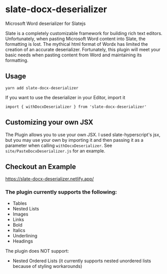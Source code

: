 # slate-docx-deserializer
Microsoft Word deserializer for Slatejs

Slate is a completely customizable framework for building rich text editors. Unfortunately, when pasting Microsoft Word content into Slate, the formatting is lost. The mythical html format of Wordx has limited the creation of an accurate deserializer.
Fortunately, this plugin will meet your basic needs when pasting content from Word and maintaining its formatting. 

## Usage
 `yarn add slate-docx-deserializer`

If you want to use the deserializer in your Editor, import it

`import { withDocxDeserializer } from 'slate-docx-deserializer'`

## Customizing your own JSX

The Plugin allows you to use your own JSX. I used slate-hyperscript's jsx, but you may use your own by importing it and then passing it as a parameter when calling `withDocxDeserializer`. See `site/PasteDocxDeserializer.js` for an example.

## Checkout an Example

https://slate-docx-deserializer.netlify.app/


### The plugin currently supports the following:
* Tables
* Nested Lists
* Images
* Links
* Bold
* Italics
* Underlining
* Headings

The plugin does NOT support:
* Nested Ordered Lists (it currently supports nested unordered lists because of styling workarounds)






